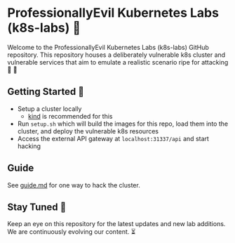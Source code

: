 # ProfessionallyEvil Kubernetes Labs (k8s-labs) :closed_lock_with_key:

Welcome to the ProfessionallyEvil Kubernetes Labs (k8s-labs) GitHub repository. 
This repository houses a deliberately vulnerable k8s cluster and vulnerable services that aim to emulate a realistic scenario ripe for attacking :mag_right: :bug:

## Getting Started :rocket:
- Setup a cluster locally
  - [kind](https://kind.sigs.k8s.io/) is recommended for this
- Run `setup.sh` which will build the images for this repo, load them into the cluster, and deploy the vulnerable k8s resources
- Access the external API gateway at `localhost:31337/api` and start hacking

## Guide
See [guide.md](/guide.md) for one way to hack the cluster.

## Stay Tuned :satellite:

Keep an eye on this repository for the latest updates and new lab additions. We are continuously evolving our content. :hourglass_flowing_sand:
